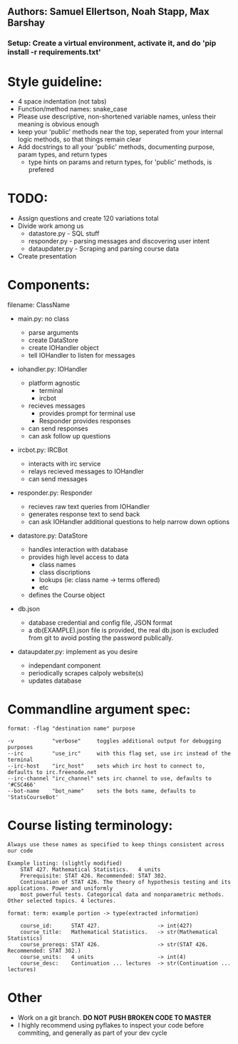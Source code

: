 

## Authors: Samuel Ellertson, Noah Stapp, Max Barshay

### Setup: Create a virtual environment, activate it, and do 'pip install -r requirements.txt'

# Style guideline:
- 4 space indentation (not tabs)
- Function/method names: snake_case
- Please use descriptive, non-shortened variable names, unless their meaning is obvious enough
- keep your 'public' methods near the top, seperated from your internal logic methods, so that things remain clear
- Add docstrings to all your 'public' methods, documenting purpose, param types, and return types
    - type hints on params and return types, for 'public' methods, is prefered

# TODO:
- Assign questions and create 120 variations total
- Divide work among us
    - datastore.py    - SQL stuff
    - responder.py    - parsing messages and discovering user intent
    - dataupdater.py  - Scraping and parsing course data
- Create presentation

# Components:
    
filename: ClassName

- main.py: no class
    - parse arguments
    - create DataStore
    - create IOHandler object
    - tell IOHandler to listen for messages

- iohandler.py: IOHandler
    - platform agnostic
        - terminal
        - ircbot
    - recieves messages
        - provides prompt for terminal use
        - Responder provides responses
    - can send responses
    - can ask follow up questions

- ircbot.py: IRCBot
    - interacts with irc service
    - relays recieved messages to IOHandler
    - can send messages

- responder.py: Responder
    - recieves raw text queries from IOHandler
    - generates response text to send back
    - can ask IOHandler additional questions to help narrow down options

- datastore.py: DataStore
    - handles interaction with database
    - provides high level access to data
        - class names
        - class discriptions
        - lookups (ie: class name -> terms offered)
        - etc
    - defines the Course object

- db.json
    - database credential and config file, JSON format
    - a db(EXAMPLE).json file is provided, the real db.json is excluded from git to avoid posting the password publically.

- dataupdater.py: implement as you desire
    - independant component
    - periodically scrapes calpoly website(s)
    - updates database

# Commandline argument spec:
    format: -flag "destination name" purpose

    -v            "verbose"     toggles additional output for debugging purposes
    --irc         "use_irc"     with this flag set, use irc instead of the terminal
    --irc-host    "irc_host"    sets which irc host to connect to, defaults to irc.freenode.net
    --irc-channel "irc_channel" sets irc channel to use, defaults to '#CSC466'
    --bot-name    "bot_name"    sets the bots name, defaults to 'StatsCourseBot'


# Course listing terminology:
    Always use these names as specified to keep things consistent across our code

    Example listing: (slightly modified)
        STAT 427. Mathematical Statistics.   4 units
        Prerequisite: STAT 426. Recommended: STAT 302.
        Continuation of STAT 426. The theory of hypothesis testing and its applications. Power and uniformly 
        most powerful tests. Categorical data and nonparametric methods. Other selected topics. 4 lectures.

    format: term: example portion -> type(extracted information)

        course_id:      STAT 427.                  -> int(427)
        course_title:   Mathematical Statistics.   -> str(Mathematical Statistics)
        course_prereqs: STAT 426.                  -> str(STAT 426. Recommended: STAT 302.)  
        course_units:   4 units                    -> int(4)
        course_desc:    Continuation ... lectures  -> str(Continuation ... lectures)

# Other
- Work on a git branch. **DO NOT PUSH BROKEN CODE TO MASTER**
- I highly recommend using pyflakes to inspect your code before commiting, and generally as part of your dev cycle
